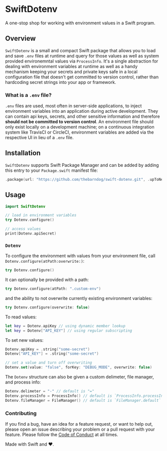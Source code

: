 # SwiftDotenv

A one-stop shop for working with environment values in a Swift program. 

## Overview

`SwiftDotenv` is a small and compact Swift package that allows you to load and save `.env` files at runtime and query for those values as well as system provided environemntal values via `ProcessInfo`. It's a single abstraction for dealing with environment variables at runtime as well as a handy mechanism keeping your secrets and private keys safe in a local configuration file that doesn't get committed to version control, rather than hardcoding secret strings into your app or framework.

### What is a `.env` file?

`.env` files are used, most often in server-side applications, to inject environment variables into an application during active development. They can contain api keys, secrets, and other sensitive information and therefore **should not be committed to version control**. An environment file should only exist locally on a development machine; on a continuous integration system like TravisCI or CircleCI, environment variables are added via the respective UI in lieu of a `.env` file.

## Installation

`SwiftDotenv` supports Swift Package Manager and can be added by adding this entry to your `Package.swift` manifest file:

```swift
.package(url: "https://github.com/thebarndog/swift-dotenv.git", .upToNextMajor("2.0.0"))
```

## Usage

```swift
import SwiftDotenv

// load in environment variables
try Dotenv.configure()

// access values
print(Dotenv.apiSecret)
```

### `Dotenv`

To configure the environment with values from your environment file, call `Dotenv.configure(atPath:overwrite:)`:

```swift
try Dotenv.configure()
```

It can optionally be provided with a path:

```swift
try Dotenv.configure(atPath: ".custom-env")
```

and the ability to not overwrite currently existing environment variables:

```swift
try Dotenv.configure(overwrite: false)
```

To read values:

```swift
let key = Dotenv.apiKey // using dynamic member lookup
let key = Dotenv["API_KEY"] // using regular subscripting
```

To set new values:

```swift
Dotenv.apiKey = .string("some-secret")
Dotenv["API_KEY"] = .string("some-secret")

// set a value and turn off overwriting 
Dotenv.set(value: "false", forKey: "DEBUG_MODE", overwrite: false)
```

The `Dotenv` structure can also be given a custom delimeter, file manager, and process info:

```swift
Dotenv.delimeter = "-" // default is "="
Dotenv.processInfo = ProcessInfo() // default is `ProcessInfo.processInfo`
Dotenv.fileManager = FileManager() // default is `FileManager.default`
```

### Contributing

If you find a bug, have an idea for a feature request, or want to help out, please open an issue describing your problem or a pull request with your feature. Please follow the [Code of Conduct](.github/CodeOfConduct.md) at all times.

Made with Swift and ❤️.
